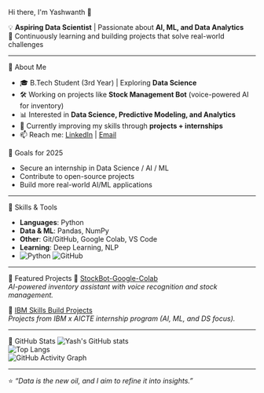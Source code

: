 Hi there, I'm Yashwanth 👋  

💡 **Aspiring Data Scientist** | Passionate about **AI, ML, and Data Analytics**  
🚀 Continuously learning and building projects that solve real-world challenges  

---
🔹 About Me
- 🎓 B.Tech Student (3rd Year) | Exploring **Data Science**  
- 🛠️ Working on projects like **Stock Management Bot** (voice-powered AI for inventory)  
- 📊 Interested in **Data Science, Predictive Modeling, and Analytics**  
- 🌱 Currently improving my skills through **projects + internships**  
- 📫 Reach me: [LinkedIn](https://www.linkedin.com/in/yashwanth-ponnam) | [Email](mailto:yashwanthponnam55@gmail.com)


🔹 Goals for 2025
- Secure an internship in Data Science / AI / ML  
- Contribute to open-source projects  
- Build more real-world AI/ML applications  

---

🔹 Skills & Tools
- **Languages**: Python
- **Data & ML**: Pandas, NumPy
- **Other**: Git/GitHub, Google Colab, VS Code  
- **Learning**: Deep Learning, NLP
- ![Python](https://img.shields.io/badge/Python-3776AB?style=for-the-badge&logo=python&logoColor=white) ![GitHub](https://img.shields.io/badge/GitHub-181717?style=for-the-badge&logo=github&logoColor=white)

---

🔹 Featured Projects
🔹 [StockBot-Google-Colab](https://github.com/Yash55-max/StockBot-Google-Colab-)  
*AI-powered inventory assistant with voice recognition and stock management.*  

🔹 [IBM Skills Build Projects](https://github.com/Yash55-max/IBM-skills-build)  
*Projects from IBM x AICTE internship program (AI, ML, and DS focus).*  

---
🔹 GitHub Stats
![Yash's GitHub stats](https://github-readme-stats.vercel.app/api?username=Yash55-max&show_icons=true&theme=tokyonight)  
![Top Langs](https://github-readme-stats.vercel.app/api/top-langs/?username=Yash55-max&layout=compact&theme=tokyonight)  
![GitHub Activity Graph](https://github-readme-activity-graph.vercel.app/graph?username=Yash55-max&theme=tokyo-night)

---

⭐️ *“Data is the new oil, and I aim to refine it into insights.”*  
